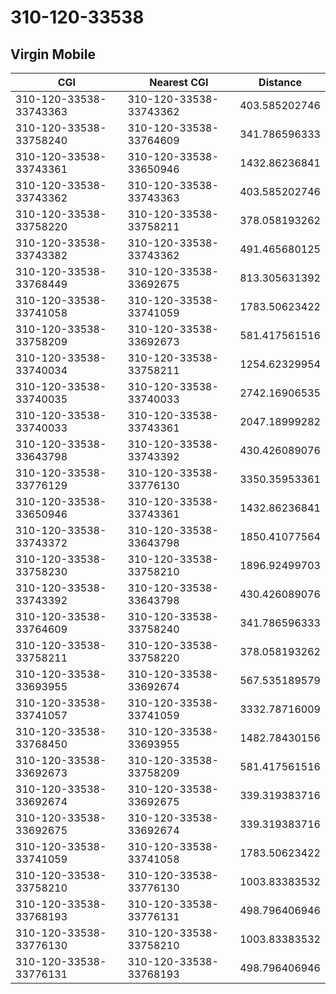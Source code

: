 # 310-120-33538
## Virgin Mobile


| CGI | Nearest CGI | Distance |
|-----|-------------|----------|
| 310-120-33538-33743363 | 310-120-33538-33743362 | 403.585202746 |
| 310-120-33538-33758240 | 310-120-33538-33764609 | 341.786596333 |
| 310-120-33538-33743361 | 310-120-33538-33650946 | 1432.86236841 |
| 310-120-33538-33743362 | 310-120-33538-33743363 | 403.585202746 |
| 310-120-33538-33758220 | 310-120-33538-33758211 | 378.058193262 |
| 310-120-33538-33743382 | 310-120-33538-33743362 | 491.465680125 |
| 310-120-33538-33768449 | 310-120-33538-33692675 | 813.305631392 |
| 310-120-33538-33741058 | 310-120-33538-33741059 | 1783.50623422 |
| 310-120-33538-33758209 | 310-120-33538-33692673 | 581.417561516 |
| 310-120-33538-33740034 | 310-120-33538-33758211 | 1254.62329954 |
| 310-120-33538-33740035 | 310-120-33538-33740033 | 2742.16906535 |
| 310-120-33538-33740033 | 310-120-33538-33743361 | 2047.18999282 |
| 310-120-33538-33643798 | 310-120-33538-33743392 | 430.426089076 |
| 310-120-33538-33776129 | 310-120-33538-33776130 | 3350.35953361 |
| 310-120-33538-33650946 | 310-120-33538-33743361 | 1432.86236841 |
| 310-120-33538-33743372 | 310-120-33538-33643798 | 1850.41077564 |
| 310-120-33538-33758230 | 310-120-33538-33758210 | 1896.92499703 |
| 310-120-33538-33743392 | 310-120-33538-33643798 | 430.426089076 |
| 310-120-33538-33764609 | 310-120-33538-33758240 | 341.786596333 |
| 310-120-33538-33758211 | 310-120-33538-33758220 | 378.058193262 |
| 310-120-33538-33693955 | 310-120-33538-33692674 | 567.535189579 |
| 310-120-33538-33741057 | 310-120-33538-33741059 | 3332.78716009 |
| 310-120-33538-33768450 | 310-120-33538-33693955 | 1482.78430156 |
| 310-120-33538-33692673 | 310-120-33538-33758209 | 581.417561516 |
| 310-120-33538-33692674 | 310-120-33538-33692675 | 339.319383716 |
| 310-120-33538-33692675 | 310-120-33538-33692674 | 339.319383716 |
| 310-120-33538-33741059 | 310-120-33538-33741058 | 1783.50623422 |
| 310-120-33538-33758210 | 310-120-33538-33776130 | 1003.83383532 |
| 310-120-33538-33768193 | 310-120-33538-33776131 | 498.796406946 |
| 310-120-33538-33776130 | 310-120-33538-33758210 | 1003.83383532 |
| 310-120-33538-33776131 | 310-120-33538-33768193 | 498.796406946 |
